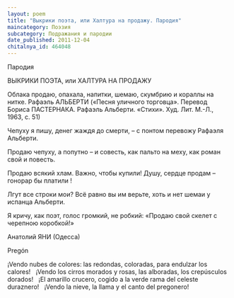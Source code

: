 ```yaml
---
layout: poem
title: "Выкрики поэта, или Халтура на продажу. Пародия"
maincategory: Поэзия
subcategory: Подражания и пародии
date_published: 2011-12-04
chitalnya_id: 464048
---
```




Пародия

ВЫКРИКИ ПОЭТА, или
ХАЛТУРА НА ПРОДАЖУ

Облака продаю,
опахала, напитки,
шемаю, скумбрию
и кораллы на нитке.
 Рафаэль АЛЬБЕРТИ
(«Песня уличного торговца».
Перевод Бориса ПАСТЕРНАКА.
Рафаэль Альберти. «Стихи». 
Худ. Лит. М.-Л., 1963, с. 51)

Чепуху я пишу,
денег жаждя до смерти, – 
с понтом перевожу
Рафаэля Альберти.

Продаю чепуху,
а попутно – и совесть,
как пальто на меху,
как роман свой и повесть.

Продаю всякий хлам.
Важно, чтобы купили!
Душу, сердце продам –
гонорар бы платили !

Лгут все строки мои?
Всё равно вы им верьте,
хоть и нет шемаи
у испанца Альберти.

Я кричу, как поэт,
 голос громкий, не робкий:
«Продаю свой скелет
с черепною коробкой!»

Анатолий ЯНИ (Одесса)

Preg&#243;n 

&#161;Vendo nubes de colores: 
las redondas, coloradas, 
para endulzar los calores! 
  
&#161;Vendo los cirros morados 
y rosas, las alboradas, 
los crep&#250;sculos dorados! 
  
&#161;El amarillo crucero, 
cogido a la verde rama 
del celeste duraznero! 
  
&#161;Vendo la nieve, la llama 
y el canto del pregonero!






